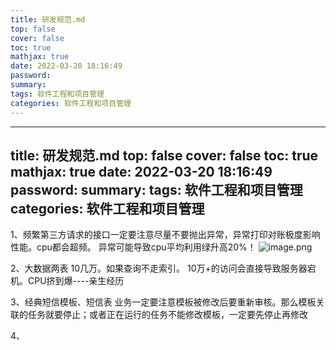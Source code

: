 ```yaml
---
title: 研发规范.md
top: false
cover: false
toc: true
mathjax: true
date: 2022-03-20 18:16:49
password:
summary:
tags: 软件工程和项目管理
categories: 软件工程和项目管理
---
```

---
title: 研发规范.md
top: false
cover: false
toc: true
mathjax: true
date: 2022-03-20 18:16:49
password:
summary:
tags: 软件工程和项目管理
categories: 软件工程和项目管理
---
1、频繁第三方请求的接口一定要注意尽量不要抛出异常，异常打印对账极度影响性能。cpu都会超频。 异常可能导致cpu平均利用绿升高20%！
![image.png](https://upload-images.jianshu.io/upload_images/13965490-05d9735b1075aead.png?imageMogr2/auto-orient/strip%7CimageView2/2/w/1240)

2、大数据两表  10几万。如果查询不走索引。 10万+的访问会直接导致服务器宕机。CPU挤到爆----亲生经历


3、经典短信模板、短信表   业务一定要注意模板被修改后要重新审核。那么模板关联的任务就要停止；或者正在运行的任务不能修改模板，一定要先停止再修改

4、
